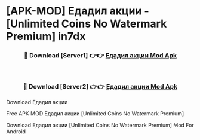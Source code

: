 # [APK-MOD] Едадил  акции - [Unlimited Coins No Watermark Premium] in7dx



<div align="center">
<h3>🔴 Download [Server1] 👉👉 <a href="https://momento.my/?title=Едадил__акции">Едадил  акции Mod Apk</a></h3><br>

<h3>🔴 Download [Server2] 👉👉 <a href="https://momento.my/?title=Едадил__акции">Едадил  акции Mod Apk</a></h3>
</div>



Download Едадил  акции 

Free APK MOD Едадил  акции [Unlimited Coins No Watermark Premium]

Download Едадил  акции [Unlimited Coins No Watermark Premium] Mod For Android
